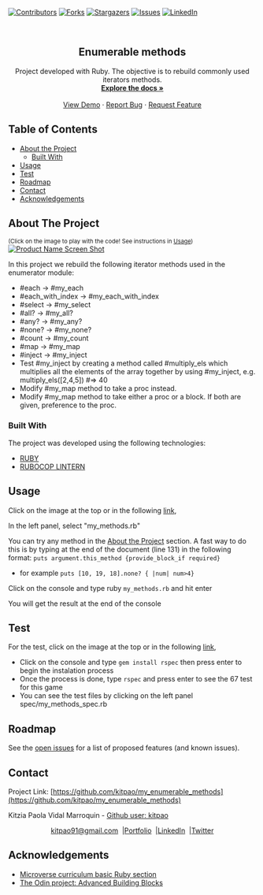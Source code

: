 
<!-- PROJECT SHIELDS -->
[![Contributors][contributors-shield]][contributors-url]
[![Forks][forks-shield]][forks-url]
[![Stargazers][stars-shield]][stars-url]
[![Issues][issues-shield]][issues-url]
[![LinkedIn][linkedin-shield]][linkedin-url]

<!-- PROJECT LOGO -->
<br />
<p align="center">
  <h2 align="center"> Enumerable methods </h2>
  <p align="center">
    Project developed with Ruby. The objective is to rebuild commonly used iterators methods.
    <br />
    <a href="https://github.com/kitpao/my_enumerable_methods"><strong>Explore the docs »</strong></a>
    <br />
    <br />
    <a href="https://github.com/kitpao/my_enumerable_methods">View Demo</a>
    ·
    <a href="https://github.com/kitpao/my_enumerable_methods/issues">Report Bug</a>
    ·
    <a href="https://github.com/kitpao/my_enumerable_methods/issues">Request Feature</a>
  </p>
</p>

## Table of Contents
* [About the Project](#about-the-project)
  * [Built With](#built-with)
* [Usage](#usage)
* [Test](#test)
* [Roadmap](#roadmap)
* [Contact](#contact)
* [Acknowledgements](#acknowledgements)
<!-- ABOUT THE PROJECT -->

## About The Project
<small>(Click on the image to play with the code! See instructions in [Usage](#usage))</small>
[![Product Name Screen Shot][product-screenshot]](https://gitpod.io/github.com/kitpao/my_enumerable_methods)

In this project we rebuild the following iterator methods used in the enumerator module:
* #each -> #my_each
* #each_with_index -> #my_each_with_index
* #select -> #my_select
* #all? -> #my_all?
* #any? -> #my_any?
* #none? -> #my_none?
* #count -> #my_count
* #map -> #my_map
* #inject -> #my_inject
* Test #my_inject by creating a method called #multiply_els which multiplies all the elements of the array together by using #my_inject, e.g. multiply_els([2,4,5]) #=> 40
* Modify #my_map method to take a proc instead.
* Modify #my_map method to take either a proc or a block. If both are given, preference to the proc.

### Built With
The project was developed using the following technologies:
- [RUBY](https://www.ruby-lang.org/es/)
- [RUBOCOP LINTERN](https://github.com/microverseinc/linters-config/tree/master/ruby)

## Usage

Click on the image at the top or in the following [link](https://gitpod.io/github.com/kitpao/my_enumerable_methods),

In the left panel, select "my_methods.rb"

You can try any method in the [About the Project](#about-the-project) section. A fast way to do this is by typing at the end of the document (line 131) in the following format: `puts argument.this_method {provide_block_if required}`
  * for example `puts [10, 19, 18].none? { |num| num>4} `
  
Click on the console and type ruby `my_methods.rb` and hit enter

You will get the result at the end of the console

## Test

For the test, click on the image at the top or in the following [link](https://gitpod.io/github.com/kitpao/my_enumerable_methods),

* Click on the console and type `gem install rspec` then press enter to begin the instalation process
* Once the process is done, type `rspec` and press enter to see the 67 test for this game
* You can see the test files by clicking on the left panel spec/my_methods_spec.rb

## Roadmap

See the [open issues](https://github.com/kitpao/my_enumerable_methods/issues) for a list of proposed features (and known issues).

## Contact
<p align="center">

  Project Link: [https://github.com/kitpao/my_enumerable_methods](https://github.com/kitpao/my_enumerable_methods)

<p align="center">
  
  Kitzia Paola Vidal Marroquin - [Github user: kitpao](https://github.com/kitpao)
</p>
<p align="center" style="display: flex; justify-content: center; align-items: center;">
    <a target="_blank" href="https://mail.google.com/mail/?view=cm&fs=1&tf=1&to=kitpao91@gmail.com">
      kitpao91@gmail.com
    </a> &nbsp; |
    <a target="_blank" href="https://github.com/kitpao/Personal_Projects">
        Portfolio
    </a> &nbsp; |
    <a target="_blank" href="https://www.linkedin.com/in/kitzia-paola-vidal/">
      LinkedIn
    </a> &nbsp; |
    <a target="_blank" href="https://twitter.com/Kitpao1">
      Twitter
    </a>
</p>

## Acknowledgements
- [Microverse curriculum basic Ruby section](https://www.microverse.org/?grsf=6ns691)
- [The Odin project: Advanced Building Blocks](https://www.theodinproject.com/courses/ruby-programming/lessons/advanced-building-blocks)

<!-- MARKDOWN LINKS & IMAGES -->
[contributors-shield]: https://img.shields.io/github/contributors/kitpao/my_enumerable_methods.svg?style=flat-square
[contributors-url]: https://github.com/kitpao/my_enumerable_methods/graphs/contributors
[forks-shield]: https://img.shields.io/github/forks/kitpao/my_enumerable_methods.svg?style=flat-square
[forks-url]: https://github.com/kitpao/my_enumerable_methods/network/members
[stars-shield]: https://img.shields.io/github/stars/kitpao/my_enumerable_methods.svg?style=flat-square
[stars-url]: https://github.com/kitpao/my_enumerable_methods/stargazers
[issues-shield]: https://img.shields.io/github/issues/kitpao/my_enumerable_methods.svg?style=flat-square
[issues-url]: https://github.com/kitpao/my_enumerable_methods/issues
[license-shield]: https://img.shields.io/github/license/kitpao/my_enumerable_methods.svg?style=flat-square
[license-url]: https://github.com/kitpao/my_enumerable_methods/blob/master/LICENSE.txt
[linkedin-shield]: https://img.shields.io/badge/-LinkedIn-black.svg?style=flat-square&logo=linkedin&colorB=555
[linkedin-url]: https://www.linkedin.com/in/kitzia-paola-vidal/
[product-screenshot]: project-screenshot.png
